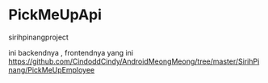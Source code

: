 # PickMeUpApi
sirihpinangproject

ini backendnya , frontendnya yang ini https://github.com/CindoddCindy/AndroidMeongMeong/tree/master/SirihPinang/PickMeUpEmployee
